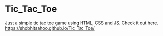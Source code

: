 # Tic_Tac_Toe
Just a simple tic tac toe game using HTML, CSS and JS.
Check it out here.
https://shobhitsahoo.github.io/Tic_Tac_Toe/

